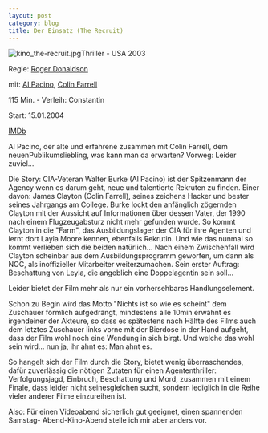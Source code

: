 ```yaml
---
layout: post
category: blog
title: Der Einsatz (The Recruit)
---
```


![kino_the-recruit.jpg](/images-blog/kino_the-recruit.jpg)Thriller - USA 2003

Regie: [Roger Donaldson](http://german.imdb.com/name/nm0002044/)

mit: [Al Pacino](http://german.imdb.com/name/nm0000199/), [Colin Farrell](http://german.imdb.com/name/nm0268199/)

115 Min. - Verleih: Constantin

Start: 15.01.2004

[IMDb](http://german.imdb.com/title/tt0292506/)

Al Pacino, der alte und erfahrene zusammen mit Colin Farrell, dem neuenPublikumsliebling, was kann man da erwarten? Vorweg: Leider zuviel...

Die Story: CIA-Veteran Walter Burke (Al Pacino) ist der Spitzenmann der Agency wenn es darum geht, neue und talentierte Rekruten zu finden. Einer davon: James Clayton (Colin Farrell), seines zeichens Hacker und bester seines Jahrgangs am College. Burke lockt den anf&auml;nglich z&ouml;gernden Clayton mit der Aussicht auf Informationen &uuml;ber dessen Vater, der 1990 nach einem Flugzeugabsturz nicht mehr gefunden wurde. So kommt Clayton in die &quot;Farm&quot;, das Ausbildungslager der CIA f&uuml;r ihre Agenten und lernt dort Layla Moore kennen, ebenfalls Rekrutin. Und wie das nunmal so kommt verlieben sich die beiden nat&uuml;rlich... Nach einem Zwischenfall wird Clayton scheinbar aus dem Ausbildungsprogramm geworfen, um dann als NOC, als inoffizieller Mitarbeiter weiterzumachen. Sein erster Auftrag: Beschattung von Leyla, die angeblich eine Doppelagentin sein soll...

Leider bietet der Film mehr als nur ein vorhersehbares Handlungselement.

Schon zu Begin wird das Motto &quot;Nichts ist so wie es scheint&quot; dem Zuschauer f&ouml;rmlich aufgedr&auml;ngt, mindestens alle 10min erw&auml;hnt es irgendeiner der Akteure, so dass es sp&auml;testens nach H&auml;lfte des Films auch dem letztes Zuschauer links vorne mit der Bierdose in der Hand aufgeht, dass der Film wohl noch eine Wendung in sich birgt. Und welche das wohl sein wird... nun ja, ihr ahnt es: Man ahnt es.

So hangelt sich der Film durch die Story, bietet wenig &uuml;berraschendes, daf&uuml;r zuverl&auml;ssig die n&ouml;tigen Zutaten f&uuml;r einen Agententhriller: Verfolgungsjagd, Einbruch, Beschattung und Mord, zusammen mit einem Finale, dass leider nicht seinesgleichen sucht, sondern lediglich in die Reihe vieler anderer Filme einzureihen ist.

Also: F&uuml;r einen Videoabend sicherlich gut geeignet, einen spannenden Samstag- Abend-Kino-Abend stelle ich mir aber anders vor.

